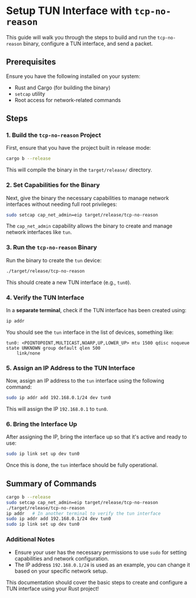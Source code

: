 # Setup TUN Interface with `tcp-no-reason`

This guide will walk you through the steps to build and run the `tcp-no-reason` binary, configure a TUN interface, and send a packet.

## Prerequisites

Ensure you have the following installed on your system:

- Rust and Cargo (for building the binary)
- `setcap` utility
- Root access for network-related commands

## Steps

### 1. Build the `tcp-no-reason` Project

First, ensure that you have the project built in release mode:

```bash
cargo b --release
```

This will compile the binary in the `target/release/` directory.

### 2. Set Capabilities for the Binary

Next, give the binary the necessary capabilities to manage network interfaces without needing full root privileges:

```bash
sudo setcap cap_net_admin=eip target/release/tcp-no-reason
```

The `cap_net_admin` capability allows the binary to create and manage network interfaces like `tun`.

### 3. Run the `tcp-no-reason` Binary

Run the binary to create the `tun` device:

```bash
./target/release/tcp-no-reason
```

This should create a new TUN interface (e.g., `tun0`).

### 4. Verify the TUN Interface

In a **separate terminal**, check if the TUN interface has been created using:

```bash
ip addr
```

You should see the `tun` interface in the list of devices, something like:

```
tun0: <POINTOPOINT,MULTICAST,NOARP,UP,LOWER_UP> mtu 1500 qdisc noqueue state UNKNOWN group default qlen 500
    link/none 
```

### 5. Assign an IP Address to the TUN Interface

Now, assign an IP address to the `tun` interface using the following command:

```bash
sudo ip addr add 192.168.0.1/24 dev tun0
```

This will assign the IP `192.168.0.1` to `tun0`.

### 6. Bring the Interface Up

After assigning the IP, bring the interface up so that it's active and ready to use:

```bash
sudo ip link set up dev tun0
```

Once this is done, the `tun` interface should be fully operational.

## Summary of Commands

```bash
cargo b --release
sudo setcap cap_net_admin=eip target/release/tcp-no-reason
./target/release/tcp-no-reason
ip addr   # In another terminal to verify the tun interface
sudo ip addr add 192.168.0.1/24 dev tun0
sudo ip link set up dev tun0
```

### Additional Notes

- Ensure your user has the necessary permissions to use `sudo` for setting capabilities and network configuration.
- The IP address `192.168.0.1/24` is used as an example, you can change it based on your specific network setup.

This documentation should cover the basic steps to create and configure a TUN interface using your Rust project!
